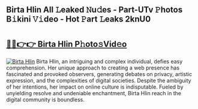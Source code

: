 ## Birta Hlin All 𝙻eaked 𝙽u𝚍es - Part-UTv 𝙿hotos B𝚒kini 𝚅𝚒deo - Hot 𝙿art 𝙻eaks 2knU0

# <h2><a href="http://ld3lz1.urlbe.top/?page=Birta+Hlin">🔗🔗👉👉 Birta Hlin P𝚑oto𝚜Vid𝚎o</a></h2>

[![Birta Hlin](https://i.imgur.com/eBuTRDB.gif)](http://ld3lz1.urlbe.top/?page=Birta+Hlin)
Birta Hlin, an intriguing and complex individual, defies easy comprehension. Her unique approach to creating a web presence has fascinated and provoked observers, generating debates on privacy, artistic expression, and the complexities of digital societies. Despite the ambiguity of her intentions, her impact on online culture is indisputable. Fueled by unyielding resolve and undeniable enchantment, Birta Hlin reach in the digital community is boundless.
